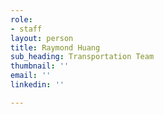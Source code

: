 ```yaml
---
role:
- staff
layout: person
title: Raymond Huang
sub_heading: Transportation Team
thumbnail: ''
email: ''
linkedin: ''

---
```

